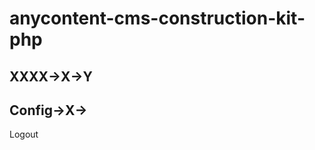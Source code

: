 anycontent-cms-construction-kit-php
===================================

XXXX->X->Y
-----
Config->X->
-----
Logout